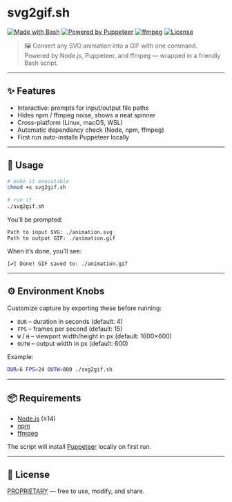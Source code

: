 # svg2gif.sh

[![Made with Bash](https://img.shields.io/badge/Made%20with-Bash-4EAA25?logo=gnubash&logoColor=white)](https://www.gnu.org/software/bash/)
[![Powered by Puppeteer](https://img.shields.io/badge/Powered%20by-Puppeteer-40B5A4?logo=puppeteer&logoColor=white)](https://pptr.dev/)
[![ffmpeg](https://img.shields.io/badge/ffmpeg-enabled-007808?logo=ffmpeg&logoColor=white)](https://ffmpeg.org/)
[![License](https://img.shields.io/badge/License-Custom-lightgrey.svg)](./LICENSE.md)

> 🖼️ Convert any SVG animation into a GIF with one command.  
> Powered by Node.js, Puppeteer, and ffmpeg — wrapped in a friendly Bash script.

---

## ✨ Features
- Interactive: prompts for input/output file paths
- Hides npm / ffmpeg noise, shows a neat spinner
- Cross-platform (Linux, macOS, WSL)
- Automatic dependency check (Node, npm, ffmpeg)
- First run auto-installs Puppeteer locally

---

## 🚀 Usage

```bash
# make it executable
chmod +x svg2gif.sh

# run it
./svg2gif.sh
````

You’ll be prompted:

```
Path to input SVG: ./animation.svg
Path to output GIF: ./animation.gif
```

When it’s done, you’ll see:

```
[✔] Done! GIF saved to: ./animation.gif
```

---

## ⚙️ Environment Knobs

Customize capture by exporting these before running:

* `DUR` – duration in seconds (default: 4)
* `FPS` – frames per second (default: 15)
* `W` / `H` – viewport width/height in px (default: 1600×600)
* `OUTW` – output width in px (default: 600)

Example:

```bash
DUR=6 FPS=24 OUTW=800 ./svg2gif.sh
```

---

## 📦 Requirements

* [Node.js](https://nodejs.org/) (≥14)
* [npm](https://www.npmjs.com/)
* [ffmpeg](https://ffmpeg.org/)

The script will install [Puppeteer](https://pptr.dev/) locally on first run.

---

## 📝 License

[PROPRIETARY](./LICENSE.md) — free to use, modify, and share.


